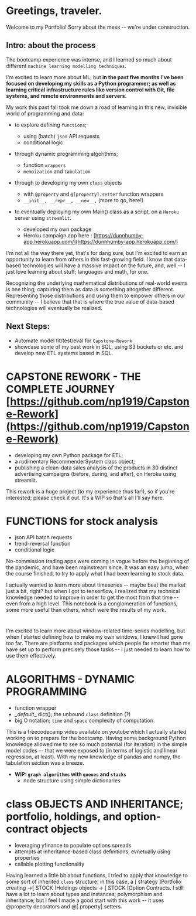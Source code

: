 # Greetings, traveler. 

Welcome to my Portfolio! Sorry about the mess -- we're under construction. 

## Intro: about the process
The bootcamp experience was intense, and I learned so much about different `machine learning modelling techniques`. 

I'm excited to learn more about ML, but **in the past five months I've been focused on developing my skills as a Python programmer; as well as learning critical infrastructure rules like version control with Git, file systems, and remote environments and servers.**

My work this past fall took me down a road of learning in this new, invisible world of programming and data:

- to explore defining `functions`;
	- using (batch) `json` API requests
	- conditional logic

- through dynamic programming algorithms;
	- function `wrappers`
	- `memoization` and `tabulation`

- through to developing my own `class` objects
	- with `@property` and `@[property].setter` function wrappers
	- `__init__, __repr__, __new__,` (more to go, here!)

- to eventually deploying my own Main() class as a script, on a `Heroku` server using `streamlit`.
	- developed my own package
	- Heroku campaign app here : [https://dunnhumby-app.herokuapp.com/](https://dunnhumby-app.herokuapp.com/)

I'm not all the way there yet, that's for dang sure, but I'm excited to earn an opportunity to learn from others in this fast-growing field.
I know that data-based technologies will have a massive impact on the future, and, well -- I just love learning about stuff; languages and math, for one. 

Recognizing the underlying mathematical distributions of real-world events is one thing; capturing them as data is something altogether different. Representing those distributions and using them to empower others in our community -- I believe that that is where the true value of data-based technologies will eventually be realized. 

## Next Steps:
- Automate model fit/test/eval for `Capstone-Rework`
- showcase some of my past work in SQL, using S3 buckets or etc. and develop new ETL systems based in SQL.

# CAPSTONE REWORK - THE COMPLETE JOURNEY [https://github.com/np1919/Capstone-Rework](https://github.com/np1919/Capstone-Rework)
 - developing my own Python package for ETL; 
 - a rudimentary RecommenderSystem class object; 
 - publishing a clean-data sales analysis of the products in 30 distinct advertising campaigns (before, during, and after), on Heroku using streamlit. 
 
 This rework is a huge project (to my experience thus far!), so if you're interested; please check it out. It's a WIP so that's all I'll say here. 

# FUNCTIONS for stock analysis
- json API batch requests 
- trend-reversal function
- conditional logic 

No-commission trading apps were coming in vogue before the beginning of the pandemic, and have been mainstream since. It was an easy jump, when the course finished, to try to apply what I had been learning to stock data.

I actually wanted to learn more about timeseries -- maybe beat the market just a bit, right? but when I got to tensorflow, I realized that my technical knowledge needed to improve in order to get the most from that time -- even from a high level. This notebook is a conglomeration of functions, some more useful than others, which were the results of my work. 

# 
I'm excited to learn more about window-related time-series modelling, but when I started defining how to make my own windows, I knew I had gone too far. There are platforms and packages which people far smarter than me have set up to perform precisely those tasks -- I just needed to learn how to use them effectively. 

# ALGORITHMS - DYNAMIC PROGRAMMING
- function wrapper
- _\_default__ dict(); the unbound `class` definition (?)
- big O notation; `time` and `space` complexity of computation.
    
This is a freecodecamp video available on youtube which I actually started working on to prepare for the bootcamp. Having some background Python knowledge allowed me to see so much potential (for iteration) in the simple model codes -- that we were exposed to (in terms of logistic and linear regression, at least). With my new knowledge of pandas and numpy, the tabulation section was a breeze.

- **WIP: `graph algorithms` with `queues` and `stacks`**
    - node structure using simple dictionaries 

# class OBJECTS AND INHERITANCE; portfolio, holdings, and option-contract objects
- leveraging yfinance to populate options spreads
- attempts at inheritance-based class definitions, evnetually using properties
- callable plotting functionality

Having learned a little bit about functions, I tried to apply that knowledge to some sort of inherited `class` structure; in this case, a [ strategy ]Portfolio creating ->[ STOCK ]Holdings objects -> [ STOCK ]Option Contracts. I still have a lot to learn about types and instances; polymorphism and inheritance; but I feel I made a good start with this work -- it uses @property decorators and @[ property].setters. 
